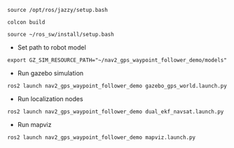 ```
source /opt/ros/jazzy/setup.bash
```
```
colcon build
```
```
source ~/ros_sw/install/setup.bash
```
- Set path to robot model
```
export GZ_SIM_RESOURCE_PATH="~/nav2_gps_waypoint_follower_demo/models"
```
- Run gazebo simulation
```
ros2 launch nav2_gps_waypoint_follower_demo gazebo_gps_world.launch.py
```
- Run localization nodes
```
ros2 launch nav2_gps_waypoint_follower_demo dual_ekf_navsat.launch.py
```
- Run mapviz
```
ros2 launch nav2_gps_waypoint_follower_demo mapviz.launch.py
```
